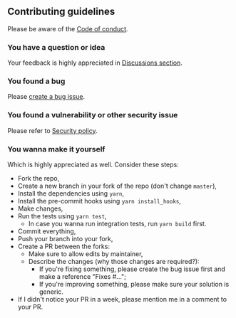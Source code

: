 ## Contributing guidelines

Please be aware of the [Code of conduct](CODE_OF_CONDUCT.md).

### You have a question or idea

Your feedback is highly appreciated in [Discussions section](https://github.com/RobinTail/express-zod-api/discussions).

### You found a bug

Please [create a bug issue](https://github.com/RobinTail/express-zod-api/issues/new/choose).

### You found a vulnerability or other security issue

Please refer to [Security policy](SECURITY.md).

### You wanna make it yourself

Which is highly appreciated as well. Consider these steps:

- Fork the repo,
- Create a new branch in your fork of the repo (don't change `master`),
- Install the dependencies using `yarn`,
- Install the pre-commit hooks using `yarn install_hooks`,
- Make changes,
- Run the tests using `yarn test`,
  - In case you wanna run integration tests, run `yarn build` first.
- Commit everything,
- Push your branch into your fork,
- Create a PR between the forks:
  - Make sure to allow edits by maintainer,
  - Describe the changes (why those changes are required?):
    - If you're fixing something, please create the bug issue first and make a reference "Fixes #...";
    - If you're improving something, please make sure your solution is generic.
- If I didn't notice your PR in a week, please mention me in a comment to your PR.
